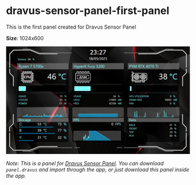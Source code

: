 # dravus-sensor-panel-first-panel
This is the first panel created for Dravus Sensor Panel

**Size**:  1024x600

![image](./screenshots/v2.jpg)

*Note: This is a panel for [Dravus Sensor Panel](https://github.com/ynixt/dravus-sensor-panel). You can download `panel.dravus` and import through the app, or just download this panel inside the app.*
